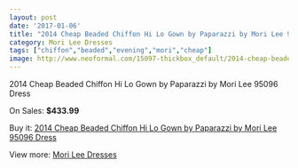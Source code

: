 ```yaml
---
layout: post
date: '2017-01-06'
title: "2014 Cheap Beaded Chiffon Hi Lo Gown by Paparazzi by Mori Lee 95096 Dress"
category: Mori Lee Dresses
tags: ["chiffon","beaded","evening","mori","cheap"]
image: http://www.neoformal.com/15097-thickbox_default/2014-cheap-beaded-chiffon-hi-lo-gown-by-paparazzi-by-mori-lee-95096-dress.jpg
---
```

2014 Cheap Beaded Chiffon Hi Lo Gown by Paparazzi by Mori Lee 95096 Dress

On Sales: **$433.99**
<a href="https://www.neoformal.com/en/mori-lee-dresses-2014/5131-2014-cheap-beaded-chiffon-hi-lo-gown-by-paparazzi-by-mori-lee-95096-dress.html"><amp-img layout="responsive" width="600" height="600" src="//www.neoformal.com/15097-thickbox_default/2014-cheap-beaded-chiffon-hi-lo-gown-by-paparazzi-by-mori-lee-95096-dress.jpg" alt="2014 Cheap Beaded Chiffon Hi Lo Gown by Paparazzi by Mori Lee 95096 Dress 0" /></a>
<a href="https://www.neoformal.com/en/mori-lee-dresses-2014/5131-2014-cheap-beaded-chiffon-hi-lo-gown-by-paparazzi-by-mori-lee-95096-dress.html"><amp-img layout="responsive" width="600" height="600" src="//www.neoformal.com/15101-thickbox_default/2014-cheap-beaded-chiffon-hi-lo-gown-by-paparazzi-by-mori-lee-95096-dress.jpg" alt="2014 Cheap Beaded Chiffon Hi Lo Gown by Paparazzi by Mori Lee 95096 Dress 1" /></a>
<a href="https://www.neoformal.com/en/mori-lee-dresses-2014/5131-2014-cheap-beaded-chiffon-hi-lo-gown-by-paparazzi-by-mori-lee-95096-dress.html"><amp-img layout="responsive" width="600" height="600" src="//www.neoformal.com/15100-thickbox_default/2014-cheap-beaded-chiffon-hi-lo-gown-by-paparazzi-by-mori-lee-95096-dress.jpg" alt="2014 Cheap Beaded Chiffon Hi Lo Gown by Paparazzi by Mori Lee 95096 Dress 2" /></a>
<a href="https://www.neoformal.com/en/mori-lee-dresses-2014/5131-2014-cheap-beaded-chiffon-hi-lo-gown-by-paparazzi-by-mori-lee-95096-dress.html"><amp-img layout="responsive" width="600" height="600" src="//www.neoformal.com/15099-thickbox_default/2014-cheap-beaded-chiffon-hi-lo-gown-by-paparazzi-by-mori-lee-95096-dress.jpg" alt="2014 Cheap Beaded Chiffon Hi Lo Gown by Paparazzi by Mori Lee 95096 Dress 3" /></a>
<a href="https://www.neoformal.com/en/mori-lee-dresses-2014/5131-2014-cheap-beaded-chiffon-hi-lo-gown-by-paparazzi-by-mori-lee-95096-dress.html"><amp-img layout="responsive" width="600" height="600" src="//www.neoformal.com/15098-thickbox_default/2014-cheap-beaded-chiffon-hi-lo-gown-by-paparazzi-by-mori-lee-95096-dress.jpg" alt="2014 Cheap Beaded Chiffon Hi Lo Gown by Paparazzi by Mori Lee 95096 Dress 4" /></a>

Buy it: [2014 Cheap Beaded Chiffon Hi Lo Gown by Paparazzi by Mori Lee 95096 Dress](https://www.neoformal.com/en/mori-lee-dresses-2014/5131-2014-cheap-beaded-chiffon-hi-lo-gown-by-paparazzi-by-mori-lee-95096-dress.html "2014 Cheap Beaded Chiffon Hi Lo Gown by Paparazzi by Mori Lee 95096 Dress")

View more: [Mori Lee Dresses](https://www.neoformal.com/en/62-mori-lee-dresses-2014 "Mori Lee Dresses")